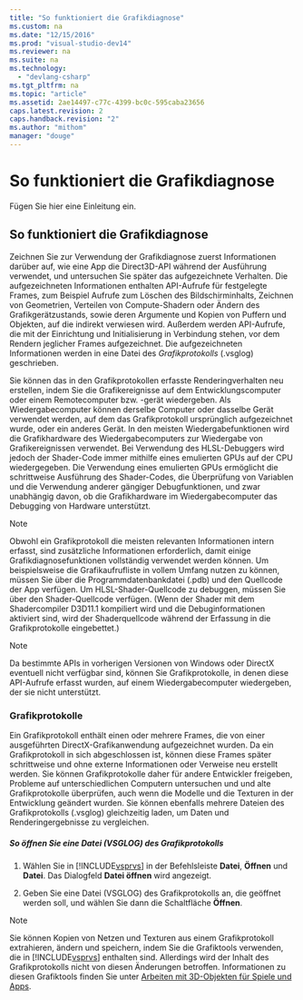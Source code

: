 ```yaml
---
title: "So funktioniert die Grafikdiagnose"
ms.custom: na
ms.date: "12/15/2016"
ms.prod: "visual-studio-dev14"
ms.reviewer: na
ms.suite: na
ms.technology: 
  - "devlang-csharp"
ms.tgt_pltfrm: na
ms.topic: "article"
ms.assetid: 2ae14497-c77c-4399-bc0c-595caba23656
caps.latest.revision: 2
caps.handback.revision: "2"
ms.author: "mithom"
manager: "douge"
---
```

# So funktioniert die Grafikdiagnose
Fügen Sie hier eine Einleitung ein.  
  
## So funktioniert die Grafikdiagnose  
 Zeichnen Sie zur Verwendung der Grafikdiagnose zuerst Informationen darüber auf, wie eine App die Direct3D\-API während der Ausführung verwendet, und untersuchen Sie später das aufgezeichnete Verhalten.  Die aufgezeichneten Informationen enthalten API\-Aufrufe für festgelegte Frames, zum Beispiel Aufrufe zum Löschen des Bildschirminhalts, Zeichnen von Geometrien, Verteilen von Compute\-Shadern oder Ändern des Grafikgerätzustands, sowie deren Argumente und Kopien von Puffern und Objekten, auf die indirekt verwiesen wird.  Außerdem werden API\-Aufrufe, die mit der Einrichtung und Initialisierung in Verbindung stehen, vor dem Rendern jeglicher Frames aufgezeichnet.  Die aufgezeichneten Informationen werden in eine Datei des *Grafikprotokolls* \(.vsglog\) geschrieben.  
  
 Sie können das in den Grafikprotokollen erfasste Renderingverhalten neu erstellen, indem Sie die Grafikereignisse auf dem Entwicklungscomputer oder einem Remotecomputer bzw. \-gerät wiedergeben.  Als Wiedergabecomputer können derselbe Computer oder dasselbe Gerät verwendet werden, auf dem das Grafikprotokoll ursprünglich aufgezeichnet wurde, oder ein anderes Gerät.  In den meisten Wiedergabefunktionen wird die Grafikhardware des Wiedergabecomputers zur Wiedergabe von Grafikereignissen verwendet. Bei Verwendung des HLSL\-Debuggers wird jedoch der Shader\-Code immer mithilfe eines emulierten GPUs auf der CPU wiedergegeben.  Die Verwendung eines emulierten GPUs ermöglicht die schrittweise Ausführung des Shader\-Codes, die Überprüfung von Variablen und die Verwendung anderer gängiger Debugfunktionen, und zwar unabhängig davon, ob die Grafikhardware im Wiedergabecomputer das Debugging von Hardware unterstützt.  
  
> [!NOTE]
>  Obwohl ein Grafikprotokoll die meisten relevanten Informationen intern erfasst, sind zusätzliche Informationen erforderlich, damit einige Grafikdiagnosefunktionen vollständig verwendet werden können.  Um beispielsweise die Grafikaufrufliste in vollem Umfang nutzen zu können, müssen Sie über die Programmdatenbankdatei \(.pdb\) und den Quellcode der App verfügen.  Um HLSL\-Shader\-Quellcode zu debuggen, müssen Sie über den Shader\-Quellcode verfügen.  \(Wenn der Shader mit dem Shadercompiler D3D11.1 kompiliert wird und die Debuginformationen aktiviert sind, wird der Shaderquellcode während der Erfassung in die Grafikprotokolle eingebettet.\)  
  
> [!NOTE]
>  Da bestimmte APIs in vorherigen Versionen von Windows oder DirectX eventuell nicht verfügbar sind, können Sie Grafikprotokolle, in denen diese API\-Aufrufe erfasst wurden, auf einem Wiedergabecomputer wiedergeben, der sie nicht unterstützt.  
  
### Grafikprotokolle  
 Ein Grafikprotokoll enthält einen oder mehrere Frames, die von einer ausgeführten DirectX\-Grafikanwendung aufgezeichnet wurden.  Da ein Grafikprotokoll in sich abgeschlossen ist, können diese Frames später schrittweise und ohne externe Informationen oder Verweise neu erstellt werden.  Sie können Grafikprotokolle daher für andere Entwickler freigeben, Probleme auf unterschiedlichen Computern untersuchen und und alte Grafikprotokolle überprüfen, auch wenn die Modelle und die Texturen in der Entwicklung geändert wurden.  Sie können ebenfalls mehrere Dateien des Grafikprotokolls \(.vsglog\) gleichzeitig laden, um Daten und Renderingergebnisse zu vergleichen.  
  
##### So öffnen Sie eine Datei \(VSGLOG\) des Grafikprotokolls  
  
1.  Wählen Sie in [!INCLUDE[vsprvs](../assembler/masm/includes/vsprvs_md.md)] in der Befehlsleiste **Datei**, **Öffnen** und **Datei**.  Das Dialogfeld **Datei öffnen** wird angezeigt.  
  
2.  Geben Sie eine Datei \(VSGLOG\) des Grafikprotokolls an, die geöffnet werden soll, und wählen Sie dann die Schaltfläche **Öffnen**.  
  
> [!NOTE]
>  Sie können Kopien von Netzen und Texturen aus einem Grafikprotokoll extrahieren, ändern und speichern, indem Sie die Grafiktools verwenden, die in [!INCLUDE[vsprvs](../assembler/masm/includes/vsprvs_md.md)] enthalten sind.  Allerdings wird der Inhalt des Grafikprotokolls nicht von diesen Änderungen betroffen.  Informationen zu diesen Grafiktools finden Sie unter [Arbeiten mit 3D\-Objekten für Spiele und Apps](../Topic/Working%20with%203-D%20Assets%20for%20Games%20and%20Apps.md).